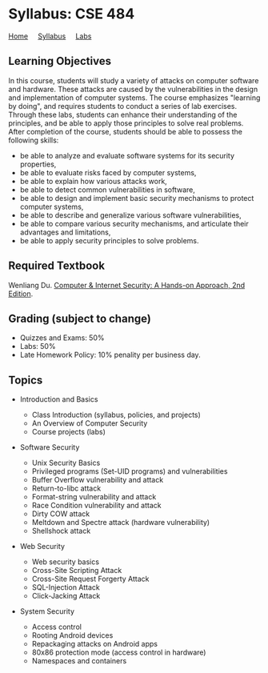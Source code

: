 # Syllabus: CSE 484

[Home](./index.md) &nbsp;&nbsp;&nbsp; [Syllabus](./syllabus.md)  &nbsp;&nbsp;&nbsp; [Labs](./labs.md)

## Learning Objectives

In this course, students will study a variety of attacks on computer software and hardware. These attacks are caused by the vulnerabilities in the design and implementation of computer systems. The course emphasizes "learning by doing", and requires students to conduct a series of lab exercises. Through these labs, students can enhance their understanding of the principles, and be able to apply those principles to solve real problems. After completion of the course, students should be able to possess the following skills:

 - be able to analyze and evaluate software systems for its security properties,
 - be able to evaluate risks faced by computer systems,
 - be able to explain how various attacks work,
 - be able to detect common vulnerabilities in software,
 - be able to design and implement basic security mechanisms to protect computer systems,
 - be able to describe and generalize various software vulnerabilities,
 - be able to compare various security mechanisms, and articulate their advantages and limitations,
 - be able to apply security principles to solve problems.


## Required Textbook

Wenliang Du. [Computer & Internet Security: A Hands-on Approach, 2nd Edition](https://www.handsonsecurity.net/).


## Grading (subject to change)

 - Quizzes and Exams: 50%
 - Labs: 50%
 - Late Homework Policy: 10% penality per business day.



## Topics
 - Introduction and Basics
   - Class Introduction (syllabus, policies, and projects)
   - An Overview of Computer Security
   - Course projects (labs)

 - Software Security 
   - Unix Security Basics
   - Privileged programs (Set-UID programs) and vulnerabilities
   - Buffer Overflow vulnerability and attack
   - Return-to-libc attack
   - Format-string vulnerability and attack
   - Race Condition vulnerability and attack
   - Dirty COW attack
   - Meltdown and Spectre attack (hardware vulnerability)
   - Shellshock attack

 - Web Security 
   - Web security basics
   - Cross-Site Scripting Attack
   - Cross-Site Request Forgerty Attack
   - SQL-Injection Attack
   - Click-Jacking Attack

 - System Security 
   - Access control 
   - Rooting Android devices
   - Repackaging attacks on Android apps
   - 80x86 protection mode (access control in hardware)
   - Namespaces and containers 